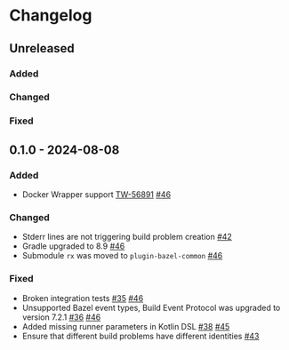 # Changelog

## Unreleased

### Added

### Changed

### Fixed

## 0.1.0 - 2024-08-08

### Added

- Docker Wrapper support [TW-56891](https://youtrack.jetbrains.com/issue/TW-56891/Bazel-Support-docker-wrapper) [#46](https://github.com/JetBrains/teamcity-bazel-plugin/pull/46)

### Changed

- Stderr lines are not triggering build problem creation [#42](https://github.com/JetBrains/teamcity-bazel-plugin/pull/42)
- Gradle upgraded to 8.9 [#46](https://github.com/JetBrains/teamcity-bazel-plugin/pull/46)
- Submodule `rx` was moved to `plugin-bazel-common` [#46](https://github.com/JetBrains/teamcity-bazel-plugin/pull/46)

### Fixed

- Broken integration tests [#35](https://github.com/JetBrains/teamcity-bazel-plugin/issues/35) [#46](https://github.com/JetBrains/teamcity-bazel-plugin/pull/46)
- Unsupported Bazel event types, Build Event Protocol was upgraded to version 7.2.1 [#36](https://github.com/JetBrains/teamcity-bazel-plugin/issues/36) [#46](https://github.com/JetBrains/teamcity-bazel-plugin/pull/46)
- Added missing runner parameters in Kotlin DSL [#38](https://github.com/JetBrains/teamcity-bazel-plugin/pull/38) [#45](https://github.com/JetBrains/teamcity-bazel-plugin/pull/45)
- Ensure that different build problems have different identities [#43](https://github.com/JetBrains/teamcity-bazel-plugin/pull/43)
